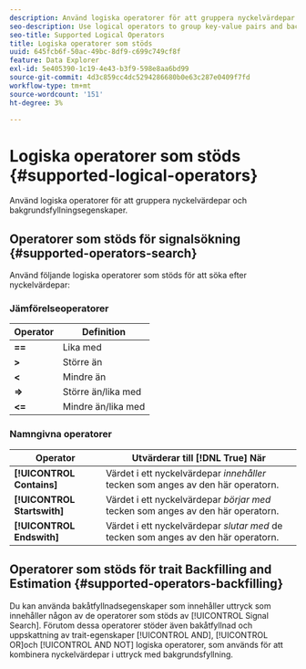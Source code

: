 ```yaml
---
description: Använd logiska operatorer för att gruppera nyckelvärdepar och bakgrundsfyllningsegenskaper.
seo-description: Use logical operators to group key-value pairs and backfill traits.
seo-title: Supported Logical Operators
title: Logiska operatorer som stöds
uuid: 645fcb6f-50ac-49bc-8df9-c699c749cf8f
feature: Data Explorer
exl-id: 5e405390-1c19-4e43-b3f9-598e8aa6bd99
source-git-commit: 4d3c859cc4dc5294286680b0e63c287e0409f7fd
workflow-type: tm+mt
source-wordcount: '151'
ht-degree: 3%

---
```


# Logiska operatorer som stöds {#supported-logical-operators}

Använd logiska operatorer för att gruppera nyckelvärdepar och bakgrundsfyllningsegenskaper.

## Operatorer som stöds för signalsökning {#supported-operators-search}

Använd följande logiska operatorer som stöds för att söka efter nyckelvärdepar:

### Jämförelseoperatorer

| Operator | Definition |
|---|---|
| **==** | Lika med |
| **>** | Större än |
| **&lt;** | Mindre än |
| **=>** | Större än/lika med |
| **&lt;=** | Mindre än/lika med |

### Namngivna operatorer

| Operator | Utvärderar till [!DNL True] När |
|---|---|
| **[!UICONTROL Contains]** | Värdet i ett nyckelvärdepar *innehåller* tecken som anges av den här operatorn. |
| **[!UICONTROL Startswith]** | Värdet i ett nyckelvärdepar *börjar med* tecken som anges av den här operatorn. |
| **[!UICONTROL Endswith]** | Värdet i ett nyckelvärdepar *slutar med* de tecken som anges av den här operatorn. |

## Operatorer som stöds för trait Backfilling and Estimation {#supported-operators-backfilling}

Du kan använda bakåtfyllnadsegenskaper som innehåller uttryck som innehåller någon av de operatorer som stöds av [!UICONTROL Signal Search]. Förutom dessa operatorer stöder även bakåtfyllnad och uppskattning av trait-egenskaper [!UICONTROL AND], [!UICONTROL OR]och [!UICONTROL AND NOT] logiska operatorer, som används för att kombinera nyckelvärdepar i uttryck med bakgrundsfyllning.
